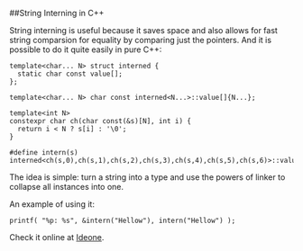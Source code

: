 
##String Interning in C++

  String interning is useful because it saves space and also allows for fast string comparsion
  for equality by comparing just the pointers. And it is possible to do it quite easily in pure
  C++:

    template<char... N> struct interned {
      static char const value[];
    };

    template<char... N> char const interned<N...>::value[]{N...};

    template<int N>
    constexpr char ch(char const(&s)[N], int i) {
      return i < N ? s[i] : '\0';
    }

    #define intern(s) interned<ch(s,0),ch(s,1),ch(s,2),ch(s,3),ch(s,4),ch(s,5),ch(s,6)>::value

  The idea is simple: turn a string into a type and use the powers of linker to collapse all
  instances into one.

  An example of using it:

    printf( "%p: %s", &intern("Hellow"), intern("Hellow") );

  Check it online at [Ideone](https://ideone.com/AoT5EJ).


